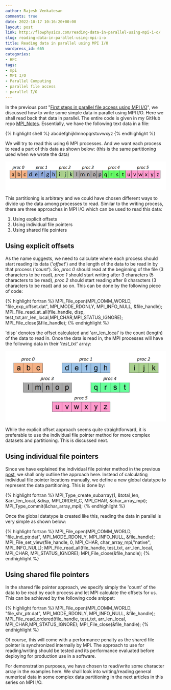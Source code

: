 ```yaml
---
author: Rajesh Venkatesan
comments: true
date: 2022-10-17 10:16:20+00:00
layout: post
link: http://flowphysics.com/reading-data-in-parallel-using-mpi-i-o/
slug: reading-data-in-parallel-using-mpi-i-o
title: Reading data in parallel using MPI I/O
wordpress_id: 665
categories:
- HPC
tags:
- mpi
- MPI I/O
- Parallel Computing
- parallel file access
- parallel I/O
---
```





In the previous post "[First steps in parallel file access using MPI I/O](http://flowphysics.com/first-steps-in-parallel-file-access-using-mpi-i-o/)", we discussed how to write some simple data in parallel using MPI I/O. Here we shall read back that data in parallel. The entire code is given in my GitHub repo [MPI_Notes](https://github.com/rajesh-ae/MPI_Notes/blob/main/MPI_IO/read_char_parallel.c). Essentially, we have the following text data in a file:

{% highlight shell %}
abcdefghijklmnopqrstuvwxyz
{% endhighlight %}

We will try to read this using 6 MPI processes. And we want each process to read a part of this data as shown below: (this is the same partitioning used when we wrote the data)

![](/assets/img/2022/10/read_data-1.png)

This partitioning is arbitrary and we could have chosen different ways to divide up the data among processes to read. Similar to the writing process, there are three approaches in MPI I/O which can be used to read this data:

  1. Using explicit offsets
  2. Using individual file pointers
  3. Using shared file pointers

## Using explicit offsets

As the name suggests, we need to calculate where each process should start reading its data ('_offset_') and the length of the data to be read in by that process ('_count_'). So, _proc 0_ should read at the beginning of the file (3 characters to be read), _proc 1_ should start writing after 3 characters (5 characters to be read), _proc 2_ should start reading after 8 characters (3 characters to be read) and so on. This can be done by the following piece of code:

{% highlight fortran %}
MPI_File_open(MPI_COMM_WORLD, "file_exp_offset.dat", MPI_MODE_RDONLY, MPI_INFO_NULL, &file_handle);
MPI_File_read_at_all(file_handle, disp, test_txt,arr_len_local,MPI_CHAR,MPI_STATUS_IGNORE);
MPI_File_close(&file_handle);
{% endhighlight %}

'disp' denotes the offset calculated and 'arr_len_local' is the count (length) of the data to read in. Once the data is read in, the MPI processes will have the following data in their '_test_txt_' array:

![](/assets/img/2022/10/data-2.png)

While the explicit offset approach seems quite straightforward, it is preferable to use the individual file pointer method for more complex datasets and partitioning. This is discussed next.

## Using individual file pointers  

Since we have explained the individual file pointer method in the previous [post](http://flowphysics.com/first-steps-in-parallel-file-access-using-mpi-i-o/), we shall only outline the approach here. Instead of calculating individual file pointer locations manually, we define a new global datatype to represent the data partitioning. This is done by:

{% highlight fortran %}
MPI_Type_create_subarray(1, &total_len, &arr_len_local, &disp, MPI_ORDER_C, MPI_CHAR, &char_array_mpi);
MPI_Type_commit(&char_array_mpi);
{% endhighlight %}

Once the global datatype is created like this, reading the data in parallel is very simple as shown below:

{% highlight fortran %}
MPI_File_open(MPI_COMM_WORLD, "file_ind_ptr.dat", MPI_MODE_RDONLY, MPI_INFO_NULL, &file_handle);
MPI_File_set_view(file_handle, 0, MPI_CHAR, char_array_mpi,"native", MPI_INFO_NULL);
MPI_File_read_all(file_handle, test_txt, arr_len_local, MPI_CHAR, MPI_STATUS_IGNORE);
MPI_File_close(&file_handle);
{% endhighlight %}

## Using shared file pointers

In the shared file pointer approach, we specify simply the 'count' of the data to be read by each process and let MPI calculate the offsets for us. This can be achieved by the following code snippet:

{% highlight fortran %}
MPI_File_open(MPI_COMM_WORLD, "file_shr_ptr.dat", MPI_MODE_RDONLY, MPI_INFO_NULL, &file_handle);
MPI_File_read_ordered(file_handle, test_txt, arr_len_local, MPI_CHAR,MPI_STATUS_IGNORE);
MPI_File_close(&file_handle);
{% endhighlight %}

Of course, this will come with a performance penalty as the shared file pointer is synchronized internally by MPI. The approach to use for reading/writing should be tested and its performance evaluated before deploying for production use in a software.

For demonstration purposes, we have chosen to read/write some character array in the examples here. We shall look into writing/reading general numerical data in some complex data partitioning in the next articles in this series on MPI I/O.
